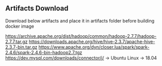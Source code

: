 Artifacts Download
-------------------

Download below artifacts and place it in artifacts folder before building docker image

https://archive.apache.org/dist/hadoop/common/hadoop-2.7.7/hadoop-2.7.7.tar.gz
https://downloads.apache.org/hive/hive-2.3.7/apache-hive-2.3.7-bin.tar.gz
https://www.apache.org/dyn/closer.lua/spark/spark-2.4.6/spark-2.4.6-bin-hadoop2.7.tgz
https://dev.mysql.com/downloads/connector/j/ -> Ubuntu Linux -> 18.04 
